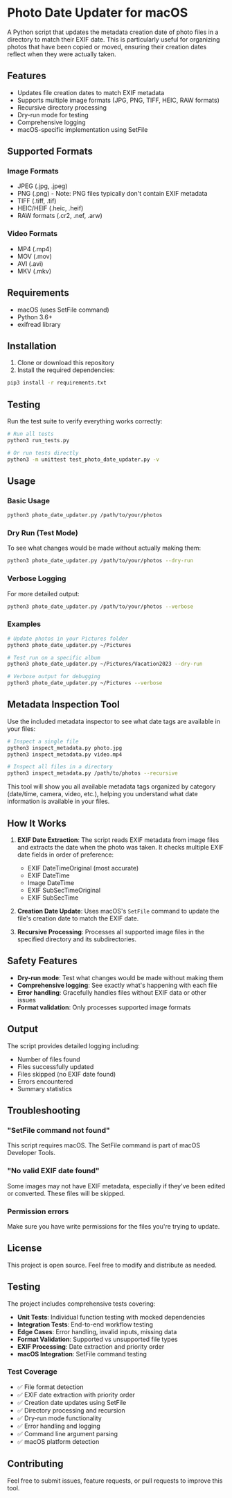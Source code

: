 # Photo Date Updater for macOS

A Python script that updates the metadata creation date of photo files in a directory to match their EXIF date. This is particularly useful for organizing photos that have been copied or moved, ensuring their creation dates reflect when they were actually taken.

## Features

- Updates file creation dates to match EXIF metadata
- Supports multiple image formats (JPG, PNG, TIFF, HEIC, RAW formats)
- Recursive directory processing
- Dry-run mode for testing
- Comprehensive logging
- macOS-specific implementation using SetFile

## Supported Formats

### Image Formats
- JPEG (.jpg, .jpeg)
- PNG (.png) - Note: PNG files typically don't contain EXIF metadata
- TIFF (.tiff, .tif)
- HEIC/HEIF (.heic, .heif)
- RAW formats (.cr2, .nef, .arw)

### Video Formats
- MP4 (.mp4)
- MOV (.mov)
- AVI (.avi)
- MKV (.mkv)

## Requirements

- macOS (uses SetFile command)
- Python 3.6+
- exifread library

## Installation

1. Clone or download this repository
2. Install the required dependencies:

```bash
pip3 install -r requirements.txt
```

## Testing

Run the test suite to verify everything works correctly:

```bash
# Run all tests
python3 run_tests.py

# Or run tests directly
python3 -m unittest test_photo_date_updater.py -v
```

## Usage

### Basic Usage

```bash
python3 photo_date_updater.py /path/to/your/photos
```

### Dry Run (Test Mode)

To see what changes would be made without actually making them:

```bash
python3 photo_date_updater.py /path/to/your/photos --dry-run
```

### Verbose Logging

For more detailed output:

```bash
python3 photo_date_updater.py /path/to/your/photos --verbose
```

### Examples

```bash
# Update photos in your Pictures folder
python3 photo_date_updater.py ~/Pictures

# Test run on a specific album
python3 photo_date_updater.py ~/Pictures/Vacation2023 --dry-run

# Verbose output for debugging
python3 photo_date_updater.py ~/Pictures --verbose
```

## Metadata Inspection Tool

Use the included metadata inspector to see what date tags are available in your files:

```bash
# Inspect a single file
python3 inspect_metadata.py photo.jpg
python3 inspect_metadata.py video.mp4

# Inspect all files in a directory
python3 inspect_metadata.py /path/to/photos --recursive
```

This tool will show you all available metadata tags organized by category (date/time, camera, video, etc.), helping you understand what date information is available in your files.

## How It Works

1. **EXIF Date Extraction**: The script reads EXIF metadata from image files and extracts the date when the photo was taken. It checks multiple EXIF date fields in order of preference:
   - EXIF DateTimeOriginal (most accurate)
   - EXIF DateTime
   - Image DateTime
   - EXIF SubSecTimeOriginal
   - EXIF SubSecTime

2. **Creation Date Update**: Uses macOS's `SetFile` command to update the file's creation date to match the EXIF date.

3. **Recursive Processing**: Processes all supported image files in the specified directory and its subdirectories.

## Safety Features

- **Dry-run mode**: Test what changes would be made without making them
- **Comprehensive logging**: See exactly what's happening with each file
- **Error handling**: Gracefully handles files without EXIF data or other issues
- **Format validation**: Only processes supported image formats

## Output

The script provides detailed logging including:
- Number of files found
- Files successfully updated
- Files skipped (no EXIF date found)
- Errors encountered
- Summary statistics

## Troubleshooting

### "SetFile command not found"
This script requires macOS. The SetFile command is part of macOS Developer Tools.

### "No valid EXIF date found"
Some images may not have EXIF metadata, especially if they've been edited or converted. These files will be skipped.

### Permission errors
Make sure you have write permissions for the files you're trying to update.

## License

This project is open source. Feel free to modify and distribute as needed.

## Testing

The project includes comprehensive tests covering:

- **Unit Tests**: Individual function testing with mocked dependencies
- **Integration Tests**: End-to-end workflow testing
- **Edge Cases**: Error handling, invalid inputs, missing data
- **Format Validation**: Supported vs unsupported file types
- **EXIF Processing**: Date extraction and priority order
- **macOS Integration**: SetFile command testing

### Test Coverage

- ✅ File format detection
- ✅ EXIF date extraction with priority order
- ✅ Creation date updates using SetFile
- ✅ Directory processing and recursion
- ✅ Dry-run mode functionality
- ✅ Error handling and logging
- ✅ Command line argument parsing
- ✅ macOS platform detection

## Contributing

Feel free to submit issues, feature requests, or pull requests to improve this tool. 